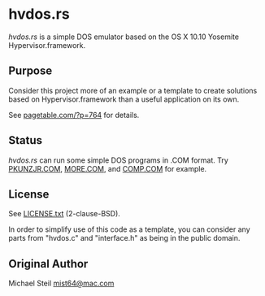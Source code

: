 # hvdos.rs

*hvdos.rs* is a simple DOS emulator based on the OS X 10.10 Yosemite Hypervisor.framework.

## Purpose

Consider this project more of an example or a template to create solutions based on Hypervisor.framework than a useful application on its own.

See [pagetable.com/?p=764](http://www.pagetable.com/?p=764) for details.

## Status

*hvdos.rs* can run some simple DOS programs in .COM format. Try [PKUNZJR.COM](https://github.com/libcpu/libcpu/blob/2fa4a9574a3320bd3953d1b238c36f55090405fb/test/bin/x86/pkunzjr.com?raw=true), [MORE.COM](https://github.com/microsoft/MS-DOS/blob/master/v2.0/bin/MORE.COM?raw=true), and [COMP.COM](http://www.ibiblio.org/pub/micro/pc-stuff/freedos/files/dos/comp/comp0104.zip) for example.

## License

See [LICENSE.txt](LICENSE.txt) (2-clause-BSD).

In order to simplify use of this code as a template, you can consider any parts from "hvdos.c" and "interface.h" as being in the public domain.

## Original Author

Michael Steil <mist64@mac.com>

